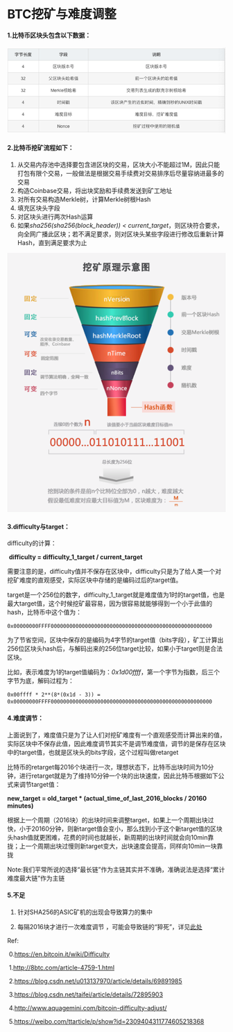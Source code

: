 

# BTC挖矿与难度调整

#### 1.比特币区块头包含以下数据：

![](./pics/1.png)

#### 2.比特币挖矿流程如下：

1. 从交易内存池中选择要包含进区块的交易，区块大小不能超过1M，因此只能打包有限个交易，一般做法是根据交易手续费对交易排序后尽量容纳进最多的交易
2. 构造Coinbase交易，将出块奖励和手续费发送到矿工地址
3. 对所有交易构造Merkle树，计算Merkle树根Hash
4. 填充区块头字段
5. 对区块头进行两次Hash运算
6. 如果*sha256(sha256(block_header)) < current_target*，则区块符合要求，向全网广播此区块；若不满足要求，则对区块头某些字段进行修改后重新计算Hash，直到满足要求为止

![](./pics/2.png)



#### 3.difficulty与target：

difficulty的计算：

​	**difficulty = difficulty_1_target / current_target**

需要注意的是，difficulty值并不保存在区块中，difficulty只是为了给人类一个对挖矿难度的直观感受，实际区块中存储的是编码过后的target值。

target是一个256位的数字，difficulty_1_target就是难度值为1时的target值，也是最大target值，这个时候挖矿最容易，因为很容易就能够得到一个小于此值的hash，比特币中这个值为：

```
0x00000000FFFF0000000000000000000000000000000000000000000000000000
```

为了节省空间，区块中保存的是编码为4字节的target值（bits字段），矿工计算出256位区块头hash后，与解码出来的256位target比较，如果小于target则是合法区块。

比如，表示难度为1的target值编码为：*0x1d00ffff*，第一个字节为指数，后三个字节为底，解码过程为：

```
0x00ffff * 2**(8*(0x1d - 3)) = 0x00000000FFFF0000000000000000000000000000000000000000000000000000
```



#### 4.难度调节：

上面说到了，难度值只是为了让人们对挖矿难度有一个直观感受而计算出来的值，实际区块中不保存此值，因此难度调节其实不是调节难度值，调节的是保存在区块中的target值，也就是区块头的bits字段，这个过程叫做retarget

比特币的retarget每2016个块进行一次，理想状态下，比特币出块时间为10分钟，进行retarget就是为了维持10分钟一个块的出块速度，因此比特币根据如下公式来调节target值：

**new_target = old_target * (actual_time_of_last_2016_blocks / 20160 minutes)**

根据上一个周期（2016块）的出块时间来调整target，如果上一个周期出块过快，小于20160分钟，则新target值会变小，那么找到小于这个新target值的区块头hash值就更困难，花费的时间也就越长，新周期的出块时间就会向10min靠拢；上一个周期出块过慢则新target变大，出块速度会提高，同样向10min一块靠拢

Note:我们平常所说的选择“最长链”作为主链其实并不准确，准确说法是选择“累计难度最大链”作为主链

#### 5.不足

1. 针对SHA256的ASIC矿机的出现会导致算力的集中

2. 每隔2016块才进行一次难度调节 ，可能会导致链的“猝死”，详见[此处](https://weibo.com/ttarticle/p/show?id=2309404311774605218368)


Ref:

​	0.https://en.bitcoin.it/wiki/Difficulty

​	1.http://8btc.com/article-4759-1.html

​	2.https://blog.csdn.net/u013137970/article/details/69891985

​	3.https://blog.csdn.net/taifei/article/details/72895903

​	4.http://www.aquagemini.com/bitcoin-difficulty-adjust/

​	5.https://weibo.com/ttarticle/p/show?id=2309404311774605218368

